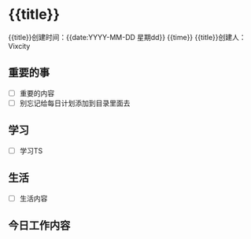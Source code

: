 # {{title}}

{{title}}创建时间：{{date:YYYY-MM-DD 星期dd}}  {{time}}
{{title}}创建人：Vixcity

## 重要的事
- [ ] 重要的内容
- [ ] 别忘记给每日计划添加到目录里面去

## 学习
- [ ] 学习TS

## 生活
- [ ] 生活内容

## 今日工作内容
